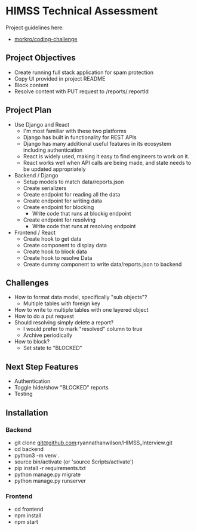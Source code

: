 # HIMSS Technical Assessment

Project guidelines here:
- [morkro/coding-challenge](https://github.com/morkro/coding-challenge)


## Project Objectives
- Create running full stack application for spam protection
- Copy UI provided in project README
- Block content
- Resolve content with PUT request to /reports/:reportId

## Project Plan
- Use Django and React
    - I'm most familiar with these two platforms
    - Django has built in functionality for REST APIs
    - Django has many additional useful features in its ecosystem including authentication
    - React is widely used, making it easy to find engineers to work on it.
    - React works well when API calls are being made, and state needs to be updated appropriately
- Backend / Django
    - Setup models to match data/reports.json
    - Create serializers
    - Create endpoint for reading all the data
    - Create endpoint for writing data
    - Create endpoint for blocking
        - Write code that runs at blockig endpoint
    - Create endpoint for resolving
        - Write code that runs at resolving endpoint
- Frontend / React
    - Create hook to get data
    - Create component to display data
    - Create hook to block data
    - Create hook to resolve Data
    - Create dummy component to write data/reports.json to backend

## Challenges
- How to format data model, specifically "sub objects"?
	- Multiple tables with foreign key
- How to write to multiple tables with one layered object
- How to do a put request
- Should resolving simply delete a report?
    - I would prefer to mark "resolved" column to true
    - Archive periodically
- How to block?
    - Set state to "BLOCKED"

## Next Step Features
- Authentication
- Toggle hide/show "BLOCKED" reports
- Testing

## Installation
### Backend
- git clone git@github.com:ryannathanwilson/HIMSS_Interview.git
- cd backend
- python3 -m venv .
- source bin/activate (or 'source Scripts/activate')
- pip install -r requirements.txt
- python manage.py migrate
- python manage.py runserver

### Frontend
- cd frontend
- npm install
- npm start
